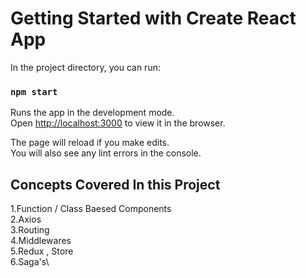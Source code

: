 # Getting Started with Create React App

In the project directory, you can run:

### `npm start`

Runs the app in the development mode.\
Open [http://localhost:3000](http://localhost:3000) to view it in the browser.

The page will reload if you make edits.\
You will also see any lint errors in the console.

## Concepts Covered In this Project
1.Function / Class Baesed Components \
2.Axios\
3.Routing\
4.Middlewares\
5.Redux , Store\
6.Saga's\



